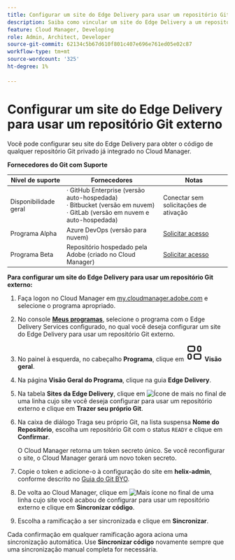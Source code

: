 ```yaml
---
title: Configurar um site do Edge Delivery para usar um repositório Git externo
description: Saiba como vincular um site do Edge Delivery a um repositório Git privado ou corporativo.
feature: Cloud Manager, Developing
role: Admin, Architect, Developer
source-git-commit: 62134c5b67d610f801c407e696e761ed05e02c87
workflow-type: tm+mt
source-wordcount: '325'
ht-degree: 1%

---
```



# Configurar um site do Edge Delivery para usar um repositório Git externo

Você pode configurar seu site do Edge Delivery para obter o código de qualquer repositório Git privado já integrado no Cloud Manager.

**Fornecedores do Git com Suporte**

| Nível de suporte | Fornecedores | Notas |
| --- | --- | --- |
| Disponibilidade geral | · GitHub Enterprise (versão auto-hospedada)<br>· Bitbucket (versão em nuvem)<br>· GitLab (versão em nuvem e auto-hospedada) | Conectar sem solicitações de ativação |
| Programa Alpha | Azure DevOps (versão para nuvem) | [Solicitar acesso](mailto:grp-cloudmanager_byog@adobe.com) |
| Programa Beta | Repositório hospedado pela Adobe (criado no Cloud Manager) | [Solicitar acesso](mailto:grp-cloudmanager_byog@adobe.com) |

**Para configurar um site do Edge Delivery para usar um repositório Git externo:**

1. Faça logon no Cloud Manager em [my.cloudmanager.adobe.com](https://my.cloudmanager.adobe.com/) e selecione o programa apropriado.
1. No console **[Meus programas](/help/implementing/cloud-manager/navigation.md#my-programs)**, selecione o programa com o Edge Delivery Services configurado, no qual você deseja configurar um site do Edge Delivery para usar um repositório Git externo.
1. No painel à esquerda, no cabeçalho **Programa**, clique em **![Ícone de visão geral](/help/implementing/cloud-manager/edge-delivery/assets/overview.svg) Visão geral**.
1. Na página **Visão Geral do Programa**, clique na guia **Edge Delivery**.
1. Na tabela **Sites da Edge Delivery**, clique em ![Ícone de mais](https://spectrum.adobe.com/static/icons/workflow_18/Smock_More_18_N.svg) no final de uma linha cujo site você deseja configurar para usar um repositório externo e clique em **Trazer seu próprio Git**.
1. Na caixa de diálogo Traga seu próprio Git, na lista suspensa **Nome do Repositório**, escolha um repositório Git com o status `READY` e clique em **Confirmar**.

   O Cloud Manager retorna um token secreto único. Se você reconfigurar o site, o Cloud Manager gerará um novo token secreto.

1. Copie o token e adicione-o à configuração do site em **helix-admin**, conforme descrito no [Guia do Git BYO](https://www.aem.live/developer/byo-git).
1. De volta ao Cloud Manager, clique em ![Mais ícone](https://spectrum.adobe.com/static/icons/workflow_18/Smock_More_18_N.svg) no final de uma linha cujo site você acabou de configurar para usar um repositório externo e clique em **Sincronizar código**.
1. Escolha a ramificação a ser sincronizada e clique em **Sincronizar**.

Cada confirmação em qualquer ramificação agora aciona uma sincronização automática. Use **Sincronizar código** novamente sempre que uma sincronização manual completa for necessária.
